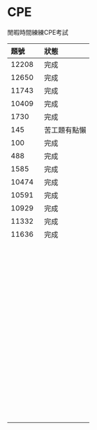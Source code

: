 # CPE
閒暇時間練練CPE考試

    
題號       |  狀態
:---------|:-------------
12208     | 完成
12650     | 完成
11743     | 完成
10409     | 完成
1730      | 完成
145       | 苦工題有點懶
100       | 完成
488       | 完成
1585      | 完成
10474     | 完成
10591     | 完成
10929     | 完成
11332     | 完成
11636     | 完成 
     | 
     | 
     | 
     | 
     | 
     | 
     | 
     | 
     | 
     | 
     | 
     | 
     | 
     | 
     | 
     | 

